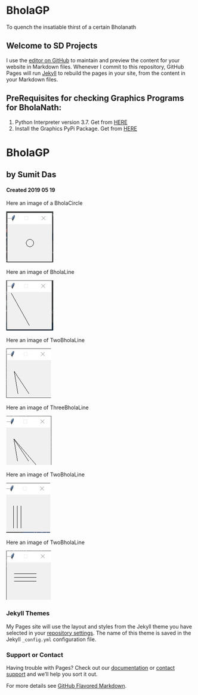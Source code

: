 # BholaGP
To quench the insatiable thirst of a certain Bholanath

## Welcome to SD Projects

I use the [editor on GitHub](https://github.com/RustyNails8/BholaGP/edit/master/README.md) to maintain and preview the content for your website in Markdown files. Whenever I commit to this repository, GitHub Pages will run [Jekyll](https://jekyllrb.com/) to rebuild the pages in your site, from the content in your Markdown files.

## PreRequisites for checking Graphics Programs for BholaNath:
1. Python Interpreter version 3.7. Get from [HERE](https://www.python.org/)
2. Install the Graphics PyPi Package. Get from [HERE](https://pypi.org/project/graphics/)

# BholaGP
## by Sumit Das
#### Created 2019 05 19

Here an image of a BholaCircle

![Bhola Circle](https://raw.githubusercontent.com/RustyNails8/BholaGP/master/Circle.jpg)

Here an image of BholaLine

![Bhola Line](https://raw.githubusercontent.com/RustyNails8/BholaGP/master/Line.jpg)

Here an image of TwoBholaLine

![Bhola TwoLines](TwoLines.jpg)

Here an image of ThreeBholaLine

![Bhola ThreeLines](ThreeLines.jpg)

Here an image of TwoBholaLine

![Bhola ParallelVerticalLines](ParallelVerticalLines.jpg)

Here an image of TwoBholaLine

![Bhola ParallelHorizontalLines](ParallelHorizontalLines.jpg)




### Jekyll Themes

My Pages site will use the layout and styles from the Jekyll theme you have selected in your [repository settings](https://github.com/RustyNails8/SAPonAIXandOracle/settings). The name of this theme is saved in the Jekyll `_config.yml` configuration file.

### Support or Contact

Having trouble with Pages? Check out our [documentation](https://help.github.com/categories/github-pages-basics/) or [contact support](https://github.com/contact) and we’ll help you sort it out.

For more details see [GitHub Flavored Markdown](https://guides.github.com/features/mastering-markdown/).
